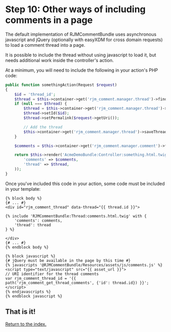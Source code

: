 Step 10: Other ways of including comments in a page
======================================

The default implementation of RJMCommentBundle uses asynchronous javascript
and jQuery (optionally with easyXDM for cross domain requests) to load a comment
thread into a page.

It is possible to include the thread without using javascript to load it, but
needs additional work inside the controller's action.

At a minimum, you will need to include the following in your action's PHP code:

``` php
public function somethingAction(Request $request)
{
    $id = 'thread_id';
    $thread = $this->container->get('rjm_comment.manager.thread')->findThreadById($id);
    if (null === $thread) {
        $thread = $this->container->get('rjm_comment.manager.thread')->createThread();
        $thread->setId($id);
        $thread->setPermalink($request->getUri());

        // Add the thread
        $this->container->get('rjm_comment.manager.thread')->saveThread($thread);
    }

    $comments = $this->container->get('rjm_comment.manager.comment')->findCommentTreeByThread($thread);

    return $this->render('AcmeDemoBundle:Controller:something.html.twig', array(
        'comments' => $comments,
        'thread' => $thread,
    ));
}
```

Once you've included this code in your action, some code must be included in your
template:

``` jinga
{% block body %}
{# ... #}
<div id="rjm_comment_thread" data-thread="{{ thread.id }}">

{% include 'RJMCommentBundle:Thread:comments.html.twig' with {
    'comments': comments,
    'thread': thread
} %}

</div>
{# ... #}
{% endblock body %}

{% block javascript %}
{# jQuery must be available in the page by this time #}
{% javascripts '@RJMCommentBundle/Resources/assets/js/comments.js' %}
<script type="text/javascript" src="{{ asset_url }}">
// URI identifier for the thread comments
var rjm_comment_thread_id = '{{ path('rjm_comment_get_thread_comments', {'id': thread.id}) }}';
</script>
{% endjavascripts %}
{% endblock javascript %}

```

## That is it!
[Return to the index.](index.md)
